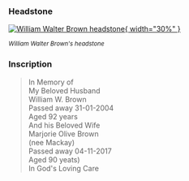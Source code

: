 ### Headstone  

[![William Walter Brown headstone](../assets/william-walter-brown-headstone.jpg){ width="30%" }](../assets/william-walter-brown-headstone.jpg)

*<small>William Walter Brown's headstone</small>*

### Inscription

>In Memory of <br>
>My Beloved Husband <br>
>William W. Brown <br>
>Passed away 31-01-2004 <br>
>Aged 92 years <br>
>And his Beloved Wife <br>
>Marjorie Olive Brown <br>
>(nee Mackay) <br>
>Passed away 04-11-2017 <br>
>Aged 90 yeats) <br>
>In God's Loving Care <br>
